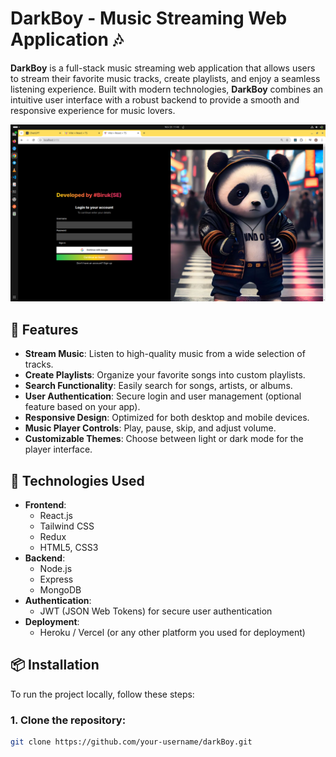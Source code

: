 # DarkBoy - Music Streaming Web Application 🎶

**DarkBoy** is a full-stack music streaming web application that allows users to stream their favorite music tracks, create playlists, and enjoy a seamless listening experience. Built with modern technologies, **DarkBoy** combines an intuitive user interface with a robust backend to provide a smooth and responsive experience for music lovers.

![DarkBoy Screenshot](newProj.png)  <!-- Replace with your actual screenshot URL -->

## 🚀 Features

- **Stream Music**: Listen to high-quality music from a wide selection of tracks.
- **Create Playlists**: Organize your favorite songs into custom playlists.
- **Search Functionality**: Easily search for songs, artists, or albums.
- **User Authentication**: Secure login and user management (optional feature based on your app).
- **Responsive Design**: Optimized for both desktop and mobile devices.
- **Music Player Controls**: Play, pause, skip, and adjust volume.
- **Customizable Themes**: Choose between light or dark mode for the player interface.

## 🔧 Technologies Used

- **Frontend**: 
  - React.js
  - Tailwind CSS
  - Redux
  - HTML5, CSS3
- **Backend**:
  - Node.js
  - Express
  - MongoDB
- **Authentication**:
  - JWT (JSON Web Tokens) for secure user authentication
- **Deployment**:
  - Heroku / Vercel (or any other platform you used for deployment)

## 📦 Installation

To run the project locally, follow these steps:

### 1. Clone the repository:
```bash
git clone https://github.com/your-username/darkBoy.git
